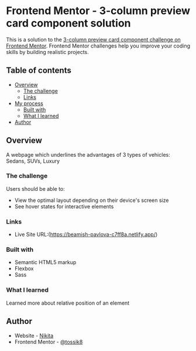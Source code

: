 # Frontend Mentor - 3-column preview card component solution

This is a solution to the [3-column preview card component challenge on Frontend Mentor](https://www.frontendmentor.io/challenges/3column-preview-card-component-pH92eAR2-). Frontend Mentor challenges help you improve your coding skills by building realistic projects.

## Table of contents

- [Overview](#overview)
  - [The challenge](#the-challenge)
  - [Links](#links)
- [My process](#my-process)
  - [Built with](#built-with)
  - [What I learned](#what-i-learned)
- [Author](#author)


## Overview
A webpage which underlines the advantages of 3 types of vehicles: Sedans, SUVs, Luxury
### The challenge

Users should be able to:

- View the optimal layout depending on their device's screen size
- See hover states for interactive elements


### Links

- Live Site URL:(https://beamish-pavlova-c7ff8a.netlify.app/)

### Built with

- Semantic HTML5 markup
- Flexbox
- Sass

### What I learned

Learned more about relative position of an element


## Author

- Website - [Nikita](https://www.facebook.com/nikita.toropov.54)
- Frontend Mentor - [@tossik8](https://www.frontendmentor.io/profile/tossik8)
